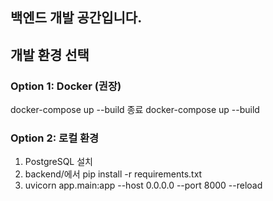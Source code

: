 ## 백엔드 개발 공간입니다.

## 개발 환경 선택

### Option 1: Docker (권장)
docker-compose up --build
종료
docker-compose up --build

### Option 2: 로컬 환경
1. PostgreSQL 설치
2. backend/에서 pip install -r requirements.txt
3. uvicorn app.main:app --host 0.0.0.0 --port 8000 --reload
